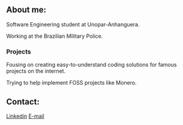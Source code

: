 ## About me:
Software Engineering student at Unopar-Anhanguera.

Working at the Brazilian Military Police.

### Projects
Fousing on creating easy-to-understand coding solutions for famous projects on the internet.

Trying to help implement FOSS projects like Monero.

## Contact:
[Linkedin](https://www.linkedin.com/in/felipe-f-9334b4248)
[E-mail](sd_ff@hotmail.com)
